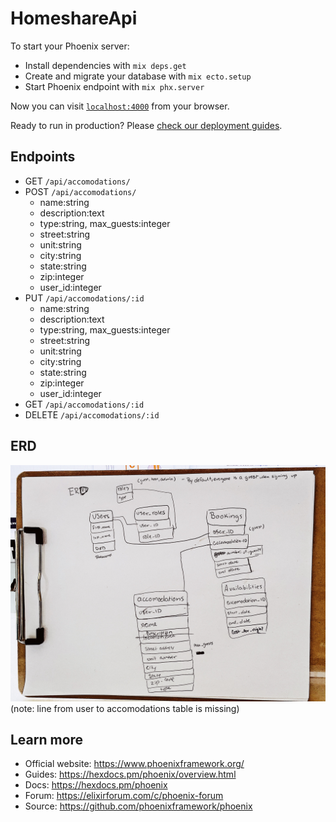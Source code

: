 # HomeshareApi

To start your Phoenix server:

  * Install dependencies with `mix deps.get`
  * Create and migrate your database with `mix ecto.setup`
  * Start Phoenix endpoint with `mix phx.server`

Now you can visit [`localhost:4000`](http://localhost:4000) from your browser.

Ready to run in production? Please [check our deployment guides](https://hexdocs.pm/phoenix/deployment.html).

## Endpoints
- GET `/api/accomodations/`
- POST `/api/accomodations/`
  - name:string
  - description:text
  - type:string, max_guests:integer
  - street:string
  - unit:string
  - city:string
  - state:string
  - zip:integer
  - user_id:integer
 - PUT `/api/accomodations/:id`
   - name:string
   - description:text
   - type:string, max_guests:integer
   - street:string
   - unit:string
   - city:string
   - state:string
   - zip:integer
   - user_id:integer
 - GET `/api/accomodations/:id`
 - DELETE `/api/accomodations/:id`

## ERD
![API ERD](./erd.jpeg)
(note: line from user to accomodations table is missing)

## Learn more

  * Official website: https://www.phoenixframework.org/
  * Guides: https://hexdocs.pm/phoenix/overview.html
  * Docs: https://hexdocs.pm/phoenix
  * Forum: https://elixirforum.com/c/phoenix-forum
  * Source: https://github.com/phoenixframework/phoenix
